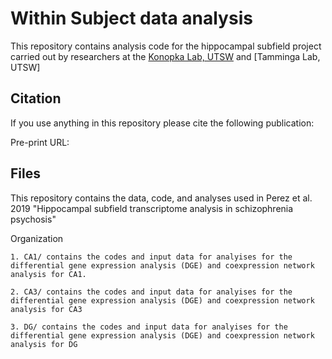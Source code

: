 Within Subject data analysis
==========================

This repository contains analysis code for the hippocampal subfield project carried out by researchers at the [Konopka Lab, UTSW](http://konopkalab.org/) and [Tamminga Lab, UTSW]

## Citation

If you use anything in this repository please cite the following publication:

Pre-print URL: 

## Files
This repository contains the data, code, and analyses used in Perez et al. 2019 "Hippocampal subfield transcriptome analysis in schizophrenia psychosis"

Organization

    1. CA1/ contains the codes and input data for analyises for the differential gene expression analysis (DGE) and coexpression network analysis for CA1.
    
    2. CA3/ contains the codes and input data for analyises for the differential gene expression analysis (DGE) and coexpression network analysis for CA3
    
    3. DG/ contains the codes and input data for analyises for the differential gene expression analysis (DGE) and coexpression network analysis for DG 
   
